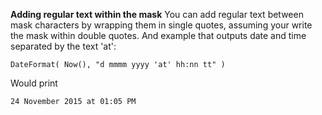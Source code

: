 **Adding regular text within the mask**
You can add regular text between mask characters by wrapping them in single quotes, assuming your write the mask within double quotes.
And example that outputs date and time separated by the text 'at':

    DateFormat( Now(), "d mmmm yyyy 'at' hh:nn tt" )
Would print

    24 November 2015 at 01:05 PM
